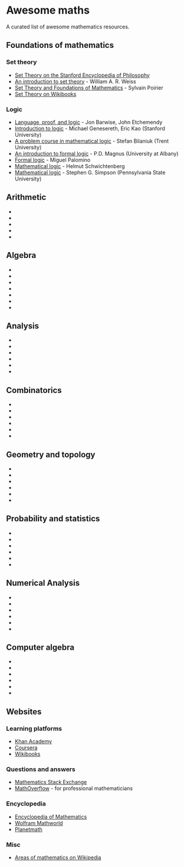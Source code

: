 # Awesome maths

A curated list of awesome mathematics resources.

## Foundations of mathematics

### Set theory

* [Set Theory on the Stanford Encyclopedia of Philosophy](http://plato.stanford.edu/entries/set-theory/)
* [An introduction to set theory](http://www.math.toronto.edu/weiss/set_theory.pdf) - William A. R. Weiss
* [Set Theory and Foundations of Mathematics](http://www.settheory.net/) - Sylvain Poirier
* [Set Theory on Wikibooks](https://en.wikibooks.org/wiki/Set_Theory)

### Logic

* [Language, proof, and logic](http://ssdi.di.fct.unl.pt/~pb/cadeiras/lc/0102/lpl%20textbook.pdf) - Jon Barwise, John Etchemendy
* [Introduction to logic](http://logic.stanford.edu/intrologic/chapters/cover.html) - Michael Genesereth, Eric Kao (Stanford University)
* [A problem course in mathematical logic](http://euclid.trentu.ca/math/sb/pcml/pcml-16.pdf) - Stefan Bilaniuk (Trent University)
* [An introduction to formal logic](https://textbookequity.org/oct/Textbooks/Magnus_forallx.pdf) - P.D. Magnus (University at Albany)
* [Formal logic](http://maude.sip.ucm.es/~miguelpt/papers/flogic.pdf) - Miguel Palomino
* [Mathematical logic](http://www.mathematik.uni-muenchen.de/~schwicht/lectures/logic/ws03/ml.pdf) - Helmut Schwichtenberg
* [Mathematical logic](http://www.personal.psu.edu/t20/notes/logic.pdf) - Stephen G. Simpson (Pennsylvania State University)

## Arithmetic

* []()
* []()
* []()
* []()
* []()

## Algebra

* []()
* []()
* []()
* []()
* []()
* []()
* []()

## Analysis

* []()
* []()
* []()
* []()
* []()
* []()

## Combinatorics

* []()
* []()
* []()
* []()
* []()
* []()

## Geometry and topology

* []()
* []()
* []()
* []()
* []()
* []()

## Probability and statistics

* []()
* []()
* []()
* []()
* []()
* []()

## Numerical Analysis

* []()
* []()
* []()
* []()
* []()
* []()

## Computer algebra

* []()
* []()
* []()
* []()
* []()
* []()



## Websites

### Learning platforms

* [Khan Academy](https://www.khanacademy.org/math)
* [Coursera](https://www.coursera.org/courses?query=mathematics&languages=en)
* [Wikibooks](https://en.wikibooks.org/wiki/Wikibooks:Mathematics_bookshelf)

### Questions and answers

* [Mathematics Stack Exchange](http://math.stackexchange.com/)
* [MathOverflow](http://mathoverflow.net/) - for professional mathematicians

### Encyclopedia

* [Encyclopedia of Mathematics](https://www.encyclopediaofmath.org)
* [Wolfram Mathworld](http://mathworld.wolfram.com/)
* [Planetmath](http://planetmath.org/)

### Misc

* [Areas of mathematics on Wikipedia](https://en.wikipedia.org/wiki/Areas_of_mathematics)
